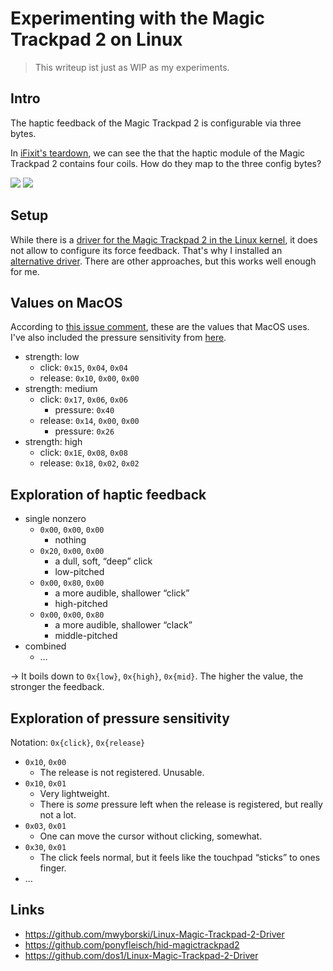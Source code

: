 # Experimenting with the Magic Trackpad 2 on Linux

> This writeup ist just as WIP as my experiments.

## Intro
The haptic feedback of the Magic Trackpad 2 is configurable via three bytes.

In [iFixit's teardown](https://de.ifixit.com/Teardown/Magic+Trackpad+2+Teardown/51032),
we can see the that the haptic module of the Magic Trackpad 2 contains four coils.
How do they map to the three config bytes?

![](https://guide-images.cdn.ifixit.com/igi/Ak4m4Z2l5K2FqOwE.standard)
![](https://guide-images.cdn.ifixit.com/igi/2AFFx4RFJMvI2H4q.standard)


## Setup
While there is a [driver for the Magic Trackpad 2 in the Linux kernel](https://github.com/torvalds/linux/blob/master/drivers/hid/hid-magicmouse.c),
it does not allow to configure its force feedback.
That's why I installed an [alternative driver](https://github.com/nexustar/linux-hid-magicmouse).
There are other approaches, but this works well enough for me.


## Values on MacOS
According to [this issue comment](https://github.com/mwyborski/Linux-Magic-Trackpad-2-Driver/issues/28#issuecomment-451625504), these are the values that MacOS uses.
I've also included the pressure sensitivity from [here](https://github.com/nexustar/linux-hid-magicmouse/blob/main/README.md).

- strength: low
    - click: `0x15`, `0x04`, `0x04`
    - release: `0x10`, `0x00`, `0x00`
- strength: medium
    - click: `0x17`, `0x06`, `0x06`
        - pressure: `0x40`
    - release: `0x14`, `0x00`, `0x00`
        - pressure: `0x26`
- strength: high
    - click: `0x1E`, `0x08`, `0x08`
    - release: `0x18`, `0x02`, `0x02`


## Exploration of haptic feedback
- single nonzero
  - `0x00`, `0x00`, `0x00`
    - nothing
  - `0x20`, `0x00`, `0x00`
    - a dull, soft, “deep” click
    - low-pitched
  - `0x00`, `0x80`, `0x00`
    - a more audible, shallower “click”
    - high-pitched
  - `0x00`, `0x00`, `0x80`
    - a more audible, shallower “clack”
    - middle-pitched
- combined
  - …

→ It boils down to `0x{low}`, `0x{high}`, `0x{mid}`.
The higher the value, the stronger the feedback.


## Exploration of pressure sensitivity
Notation: `0x{click}`, `0x{release}`
- `0x10`, `0x00`
  - The release is not registered. Unusable.
- `0x10`, `0x01`
  - Very lightweight.
  - There is *some* pressure left when the release is registered, but really not a lot.
- `0x03`, `0x01`
    - One can move the cursor without clicking, somewhat.
- `0x30`, `0x01`
  - The click feels normal, but it feels like the touchpad “sticks” to ones finger.
- …


## Links

- https://github.com/mwyborski/Linux-Magic-Trackpad-2-Driver
- https://github.com/ponyfleisch/hid-magictrackpad2
- https://github.com/dos1/Linux-Magic-Trackpad-2-Driver
